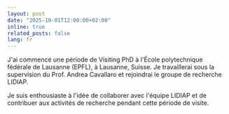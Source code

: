 ```yaml
---
layout: post
date: "2025-10-01T12:00:00+02:00"
inline: true
related_posts: false
lang: fr
---
```


J'ai commencé une période de Visiting PhD à l'École polytechnique fédérale de Lausanne (EPFL), à Lausanne, Suisse. Je travaillerai sous la supervision du Prof. Andrea Cavallaro et rejoindrai le groupe de recherche LIDIAP.

Je suis enthousiaste à l'idée de collaborer avec l'équipe LIDIAP et de contribuer aux activités de recherche pendant cette période de visite.
